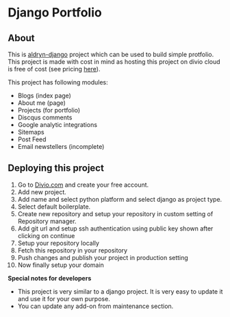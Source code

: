 <!--![Demo](https://i.ibb.co/zNvBTrJ/demo.png "Demo About page")-->
# Django Portfolio

## About
This is [aldryn-django](https://github.com/divio/aldryn-django) project which can be used to build simple protfolio. This project is made with cost in mind as hosting this project on divio cloud is free of cost (see pricing [here](https://www.divio.com/pricing/)).
 
This project has following modules:
- Blogs (index page)
- About me (page)
- Projects (for portfolio)
- Discqus comments
- Google analytic integrations
- Sitemaps
- Post Feed
- Email newstellers (incomplete)


## Deploying this project

1. Go to [Divio.com](https://www.divio.com) and create your free account.
1. Add new project. 
1. Add name and select python platform and select django as project type.
1. Select default boilerplate.
1. Create new repository and setup your repository in custom setting of Repository manager. 
1. Add git url and setup ssh authentication using public key shown after clicking on continue
1. Setup your repository locally
1. Fetch this repository in your repository
1. Push changes and publish your project in production setting 
1. Now finally setup your domain


__Special notes for developers__

- This project is very similar to a django project. It is very easy to update it and use it for your own purpose.
- You can update any add-on from maintenance section.

